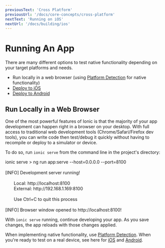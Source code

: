 ```yaml
---
previousText: 'Cross Platform'
previousUrl: '/docs/core-concepts/cross-platform'
nextText: 'Running on iOS'
nextUrl: '/docs/building/ios'
---
```


# Running An App

There are many different options to test native functionality depending on your target platforms and needs.

* Run locally in a web browser (using [Platform Detection](/docs/core-concepts/cross-platform) for native functionality)
* [Deploy to iOS](/docs/building/ios)
* [Deploy to Android](/docs/building/android)

## Run Locally in a Web Browser

One of the most powerful features of Ionic is that the majority of your app development can happen right in a browser on your desktop. With full access to traditional web development tools (Chrome/Safari/Firefox dev tools), you can write code then test/debug it quickly without having to recompile or deploy to a simulator or device.

To do so, run `ionic serve` from the command line in the project's directory:

<command-line>
    <command-prompt>ionic serve</command-prompt>
    <command-output>
        > <span class="cyan">ng run app:serve --host=0.0.0.0 --port=8100</span>
        <br />
        <br />
        [<span class="bold">INFO</span>] <span class="bold">Development server running!</span>
        <br />
        <br />
        &nbsp;&nbsp;&nbsp;&nbsp;&nbsp;&nbsp;&nbsp;Local: <span class="bold">http://localhost:8100</span>
        <br />
        &nbsp;&nbsp;&nbsp;&nbsp;&nbsp;&nbsp;&nbsp;External: <span class="bold">http://192.168.1.169:8100</span>
        <br />
        <br />
        &nbsp;&nbsp;&nbsp;&nbsp;&nbsp;&nbsp;&nbsp;<span class="yellow">Use Ctrl+C to quit this process</span>
        <br />
        <br />
        [<span class="bold">INFO</span>] Browser window opened to <span class="bold">http://localhost:8100!</span>
    </command-output>
</command-line>

With `ionic serve` running, continue developing your app. As you save changes, the app reloads with those changes applied.

When implementing native functionality, use [Platform Detection](/docs/core-concepts/cross-platform).
When you're ready to test on a real device, see here for [iOS](/docs/building/ios) and [Android](/docs/building/android).
